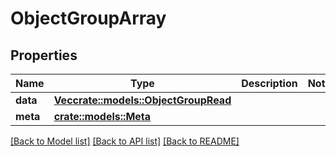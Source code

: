 # ObjectGroupArray

## Properties

Name | Type | Description | Notes
------------ | ------------- | ------------- | -------------
**data** | [**Vec<crate::models::ObjectGroupRead>**](ObjectGroupRead.md) |  | 
**meta** | [**crate::models::Meta**](Meta.md) |  | 

[[Back to Model list]](../README.md#documentation-for-models) [[Back to API list]](../README.md#documentation-for-api-endpoints) [[Back to README]](../README.md)


